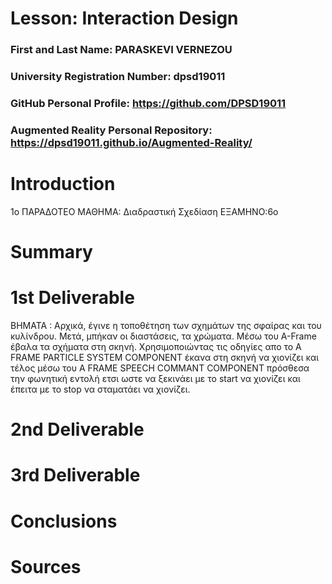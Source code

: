 # Lesson: Interaction Design

### First and Last Name: PARASKEVI VERNEZOU
### University Registration Number: dpsd19011
### GitHub Personal Profile: https://github.com/DPSD19011
### Augmented Reality Personal Repository: https://dpsd19011.github.io/Augmented-Reality/

# Introduction

1o ΠΑΡΑΔΟΤΕΟ
ΜΑΘΗΜΑ: Διαδραστική Σχεδίαση
ΕΞΑΜΗΝΟ:6o



# Summary


# 1st Deliverable
ΒΗΜΑΤΑ :
Αρχικά, έγινε η τοποθέτηση των σχημάτων της σφαίρας και του κυλίνδρου. Μετά, μπήκαν οι διαστάσεις, τα χρώματα. Μέσω του A-Frame έβαλα τα σχήματα στη σκηνή.
Χρησιμοποιώντας τις οδηγίες απο το A FRAME PARTICLE SYSTEM COMPONENT έκανα στη σκηνή να χιονίζει και τέλος μέσω του  A FRAME SPEECH COMMANT COMPONENT πρόσθεσα την φωνητική εντολή ετσι ωστε να ξεκινάει με το start να χιονίζει και  έπειτα με το stop να σταματάει να χιονίζει.



# 2nd Deliverable


# 3rd Deliverable 


# Conclusions


# Sources
